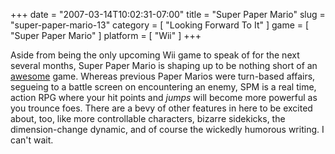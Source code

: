 +++
date = "2007-03-14T10:02:31-07:00"
title = "Super Paper Mario"
slug = "super-paper-mario-13"
category = [ "Looking Forward To It" ]
game = [ "Super Paper Mario" ]
platform = [ "Wii" ]
+++

Aside from being the only upcoming Wii game to speak of for the next several months, Super Paper Mario is shaping up to be nothing short of an <a href="http://kotaku.com/gaming/clips/clip-super-paper-mario-walkthrough-244050.php">awesome</a> game.  Whereas previous Paper Marios were turn-based affairs, segueing to a battle screen on encountering an enemy, SPM is a real time, action RPG where your hit points and <i>jumps</i> will become more powerful as you trounce foes.  There are a bevy of other features in here to be excited about, too, like more controllable characters, bizarre sidekicks, the dimension-change dynamic, and of course the wickedly humorous writing.  I can't wait.